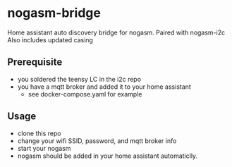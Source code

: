 # nogasm-bridge
Home assistant auto discovery bridge for nogasm. Paired with nogasm-i2c
Also includes updated casing

## Prerequisite
- you soldered the teensy LC in the i2c repo
- you have a mqtt broker and added it to your home assistant
  - see docker-compose.yaml for example

## Usage
- clone this repo
- change your wifi SSID, password, and mqtt broker info
- start your nogasm
- nogasm should be added in your home assistant automaticlly. 
